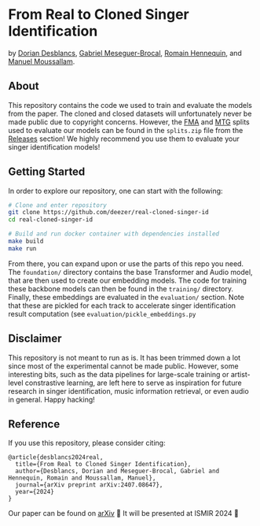 # From Real to Cloned Singer Identification

by [Dorian Desblancs](https://www.linkedin.com/in/dorian-desblancs), [Gabriel Meseguer-Brocal](https://www.linkedin.com/in/gabriel-meseguer-brocal-1032a42b), [Romain Hennequin](http://romain-hennequin.fr/En/index.html), and [Manuel Moussallam](https://mmoussallam.github.io/).

## About

This repository contains the code we used to train and evaluate the models from the paper. The cloned and closed datasets will unfortunately never be made public due to copyright concerns. However, the [FMA](https://github.com/mdeff/fma) and [MTG](https://mtg.github.io/mtg-jamendo-dataset/) splits used to evaluate our models can be found in the `splits.zip` file from the [Releases](https://github.com/deezer/real-cloned-singer-id/releases) section! We highly recommend you use them to evaluate your singer identification models!

## Getting Started

In order to explore our repository, one can start with the following:
```bash
# Clone and enter repository
git clone https://github.com/deezer/real-cloned-singer-id
cd real-cloned-singer-id

# Build and run docker container with dependencies installed
make build
make run
```

From there, you can expand upon or use the parts of this repo you need. The `foundation/` directory contains the base Transformer and Audio model, that are then used to create our embedding models. The code for training these backbone models can then be found in the `training/` directory. Finally, these embeddings are evaluated in the `evaluation/` section. Note that these are pickled for each track to accelerate singer identification result computation (see `evaluation/pickle_embeddings.py`

## Disclaimer

This repository is not meant to run as is. It has been trimmed down a lot since most of the experimental cannot be made public. However, some interesting bits, such as the data pipelines for large-scale training or artist-level constrastive learning, are left here to serve as inspiration for future research in singer identification, music information retrieval, or even audio in general. Happy hacking!

## Reference

If you use this repository, please consider citing:

```
@article{desblancs2024real,
  title={From Real to Cloned Singer Identification},
  author={Desblancs, Dorian and Meseguer-Brocal, Gabriel and Hennequin, Romain and Moussallam, Manuel},
  journal={arXiv preprint arXiv:2407.08647},
  year={2024}
}
```

Our paper can be found on [arXiv](https://arxiv.org/abs/2407.08647) 🌟 It will be presented at ISMIR 2024 🌉
